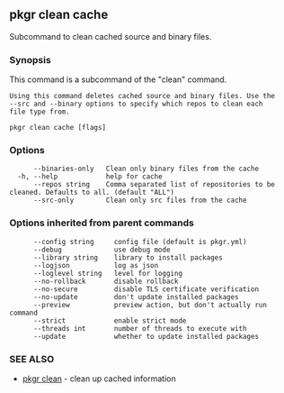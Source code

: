## pkgr clean cache

Subcommand to clean cached source and binary files.

### Synopsis

This command is a subcommand of the "clean" command.

	Using this command deletes cached source and binary files. Use the
	--src and --binary options to specify which repos to clean each
	file type from.

	

```
pkgr clean cache [flags]
```

### Options

```
      --binaries-only   Clean only binary files from the cache
  -h, --help            help for cache
      --repos string    Comma separated list of repositories to be cleaned. Defaults to all. (default "ALL")
      --src-only        Clean only src files from the cache
```

### Options inherited from parent commands

```
      --config string     config file (default is pkgr.yml)
      --debug             use debug mode
      --library string    library to install packages
      --logjson           log as json
      --loglevel string   level for logging
      --no-rollback       disable rollback
      --no-secure         disable TLS certificate verification
      --no-update         don't update installed packages
      --preview           preview action, but don't actually run command
      --strict            enable strict mode
      --threads int       number of threads to execute with
      --update            whether to update installed packages
```

### SEE ALSO

* [pkgr clean](pkgr_clean.md)	 - clean up cached information

